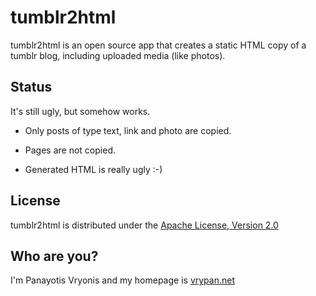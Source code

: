 # tumblr2html

tumblr2html is an open source app that creates a static HTML copy of a tumblr blog, including uploaded media (like photos).

## Status

It's still ugly, but somehow works.

- Only posts of type text, link and photo are copied.

- Pages are not copied.

- Generated HTML is really ugly :-)

## License

tumblr2html is distributed under the [Apache License, Version 2.0](http://www.apache.org/licenses/LICENSE-2.0)

## Who are you?

I'm Panayotis Vryonis and my homepage is [vrypan.net](http://vrypan.net/)
